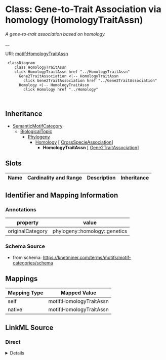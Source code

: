 

# Class: Gene-to-Trait Association via homology (HomologyTraitAssn) 


_A gene-to-trait association based on homology._

__





URI: [motif:HomologyTraitAssn](https://knetminer.com/terms/motifs/motif-categories/HomologyTraitAssn)






```mermaid
 classDiagram
    class HomologyTraitAssn
    click HomologyTraitAssn href "../HomologyTraitAssn"
      Gene2TraitAssociation <|-- HomologyTraitAssn
        click Gene2TraitAssociation href "../Gene2TraitAssociation"
      Homology <|-- HomologyTraitAssn
        click Homology href "../Homology"
      
      
```





## Inheritance
* [SemanticMotifCategory](SemanticMotifCategory.md)
    * [BiologicalTopic](BiologicalTopic.md)
        * [Phylogeny](Phylogeny.md)
            * [Homology](Homology.md) [ [CrossSpecieAssociation](CrossSpecieAssociation.md)]
                * **HomologyTraitAssn** [ [Gene2TraitAssociation](Gene2TraitAssociation.md)]



## Slots

| Name | Cardinality and Range | Description | Inheritance |
| ---  | --- | --- | --- |









## Identifier and Mapping Information





### Annotations

| property | value |
| --- | --- |
| originalCategory | phylogeny::homology::genetics |




### Schema Source


* from schema: https://knetminer.com/terms/motifs/motif-categories/schema




## Mappings

| Mapping Type | Mapped Value |
| ---  | ---  |
| self | motif:HomologyTraitAssn |
| native | motif:HomologyTraitAssn |







## LinkML Source

<!-- TODO: investigate https://stackoverflow.com/questions/37606292/how-to-create-tabbed-code-blocks-in-mkdocs-or-sphinx -->

### Direct

<details>
```yaml
name: HomologyTraitAssn
annotations:
  originalCategory:
    tag: originalCategory
    value: phylogeny::homology::genetics
description: 'A gene-to-trait association based on homology.

  '
title: Gene-to-Trait Association via homology
notes:
- 'original category no: 3.2'
from_schema: https://knetminer.com/terms/motifs/motif-categories/schema
is_a: Homology
mixins:
- Gene2TraitAssociation

```
</details>

### Induced

<details>
```yaml
name: HomologyTraitAssn
annotations:
  originalCategory:
    tag: originalCategory
    value: phylogeny::homology::genetics
description: 'A gene-to-trait association based on homology.

  '
title: Gene-to-Trait Association via homology
notes:
- 'original category no: 3.2'
from_schema: https://knetminer.com/terms/motifs/motif-categories/schema
is_a: Homology
mixins:
- Gene2TraitAssociation

```
</details>